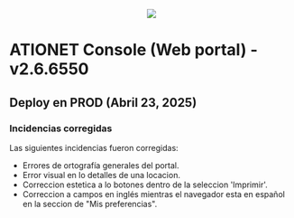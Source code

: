 <p align="center">
  <img src="https://github.com/Ationet/ationetdocs/raw/master/Content/Images/ATIOnetLogo_250x70.png" />
</p>

# ATIONET Console (Web portal) - v2.6.6550

## Deploy en PROD (Abril 23, 2025)

### Incidencias corregidas
Las siguientes incidencias fueron corregidas:
  - Errores de ortografía generales del portal.
  - Error visual en lo detalles de una locacion.
  - Correccion estetica a lo botones dentro de la seleccion 'Imprimir'.
  - Correccion a campos en inglés mientras el navegador esta en español en la seccion de "Mis preferencias".
